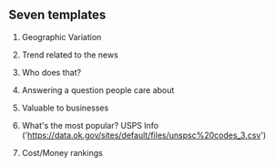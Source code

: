 

## Seven templates

1. Geographic Variation


2. Trend related to the news


3. Who does that?


4. Answering a question people care about


5. Valuable to businesses


6. What's the most popular?
USPS Info ('https://data.ok.gov/sites/default/files/unspsc%20codes_3.csv')

7. Cost/Money rankings

